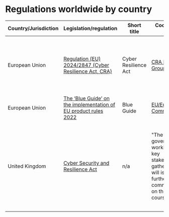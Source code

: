 # Regulations worldwide by country
| Country/Jurisdiction | Legislation/regulation | Short title | Coordinating Body | Status |
| -------------------- | ---------------------- | ----------- | ----------------- | ------ |
| European Union | [Regulation (EU) 2024/2847 (Cyber Resilience Act, CRA)](https://eur-lex.europa.eu/eli/reg/2024/2847/oj) | Cyber Resilience Act | [CRA Expert Group](https://digital-strategy.ec.europa.eu/en/policies/cyber-resilience-act) | In force (2024-12-10).<br>Key obligations start to apply 2024-12-11. | 
| European Union | [The ‘Blue Guide’ on the implementation of EU product rules 2022](https://eur-lex.europa.eu/legal-content/EN/TXT/?uri=CELEX%3A52022XC0629%2804%29&qid=1736866478765) | Blue Guide | [EU/European Commission](https://european-union.europa.eu/index_en) |   | 
| United Kingdom | [Cyber Security and Resilience Act](https://www.gov.uk/government/collections/cyber-security-and-resilience-bill) | n/a | "The government is working with key stakeholders to gather input and will issue further communications on this in due course." | "As part of the July 2024 King’s Speech the government announced it would introduce a Cyber Security and Resilience Bill." |     
